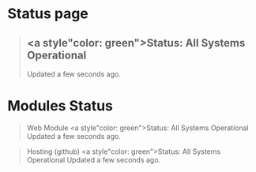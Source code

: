 # Status page

> ##  <a style"color: green">Status: All Systems Operational</a>
> Updated a few seconds ago.


# Modules Status

> Web Module
> <a style"color: green">Status: All Systems Operational</a>
> Updated a few seconds ago.

> Hosting (github)
> <a style"color: green">Status: All Systems Operational</a>
> Updated a few seconds ago.
